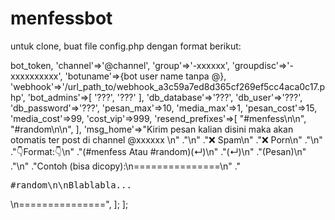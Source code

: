 # menfessbot

untuk clone, buat file config.php dengan format berikut:
<?php
return [
    'bot_token'=>bot_token,
    'channel'=>'@channel',
    'group'=>'-xxxxxx',
    'groupdisc'=>'-xxxxxxxxxx',
    'botuname'=>{bot user name tanpa @},
    'webhook'=>'/url_path_to/webhook_a3c59a7ed8d365cf269ef5cc4aca0c17.php',
    'bot_admins'=>[
        '???',
        '???'
    ],
    
    'db_database'=>'???',
    'db_user'=>'???',
    'db_password'=>'???',
    
    'pesan_max'=>10,
    'media_max'=>1,
    
    'pesan_cost'=>15,
    'media_cost'=>99,
    
    'cost_vip'=>999,
    
    'resend_prefixes'=>[
        "#menfess\n\n",
        "#random\n\n",
    ],

    'msg_home'=>"Kirim pesan kalian disini maka akan otomatis ter post di channel @xxxxxx \n"
        ."\n"
        ."❌ Spam\n"
        ."❌ Porn\n"
        ."\n"
        ."👇Format:👇\n"
        ."(#menfess Atau #random)(↵)\n"
        ."(↵)\n"
        ."(Pesan)\n"
        ."\n"
        ."Contoh (bisa dicopy):\n===============\n"
        ."<pre>#random\n\nBlablabla...</pre>\n===============",


];
];